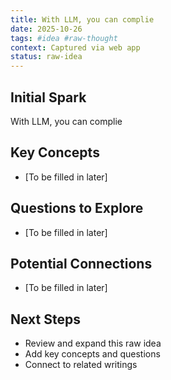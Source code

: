 ```yaml
---
title: With LLM, you can complie
date: 2025-10-26
tags: #idea #raw-thought
context: Captured via web app
status: raw-idea
---
```


## Initial Spark

With LLM, you can complie

## Key Concepts

- [To be filled in later]

## Questions to Explore

- [To be filled in later]

## Potential Connections

- [To be filled in later]

## Next Steps

- Review and expand this raw idea
- Add key concepts and questions
- Connect to related writings
